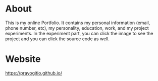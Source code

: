 # About
This is my online Portfolio. It contains my personal information (email, phone number, etc), my personality, education, work, and my project experiments. In the experiment part, you can click the image to see the project and you can click the source code as well.
# Website
https://prayogitio.github.io/
